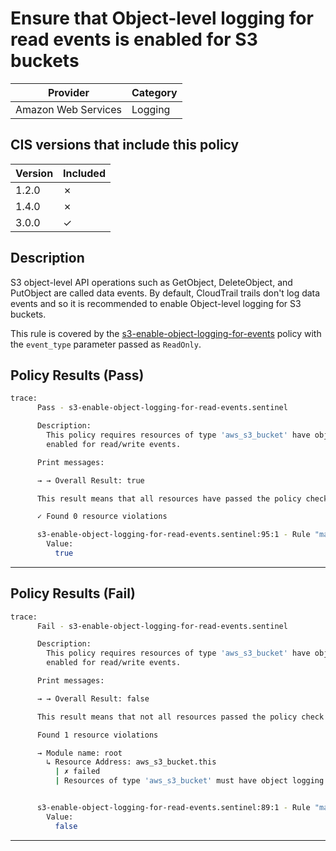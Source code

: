 # Ensure that Object-level logging for read events is enabled for S3 buckets

| Provider            | Category     |
|---------------------|--------------|
| Amazon Web Services | Logging      |

## CIS versions that include this policy

| Version | Included |
|---------|----------|
| 1.2.0   | &cross;  |
| 1.4.0   | &cross;  |
| 3.0.0   | &check;  |

## Description

S3 object-level API operations such as GetObject, DeleteObject, and PutObject are called data events. By default, CloudTrail trails don't log data events and so it is recommended to enable Object-level logging for S3 buckets.

This rule is covered by the [s3-enable-object-logging-for-events](../../policies/s3-enable-object-logging-for-events.sentinel) policy with the `event_type` parameter passed as `ReadOnly`.

## Policy Results (Pass)
```bash
trace:
      Pass - s3-enable-object-logging-for-read-events.sentinel

      Description:
        This policy requires resources of type 'aws_s3_bucket' have object logging
        enabled for read/write events.

      Print messages:

      → → Overall Result: true

      This result means that all resources have passed the policy check for the policy s3-enable-object-logging-for-events.

      ✓ Found 0 resource violations

      s3-enable-object-logging-for-read-events.sentinel:95:1 - Rule "main"
        Value:
          true
```

---

## Policy Results (Fail)
```bash
trace:
      Fail - s3-enable-object-logging-for-read-events.sentinel

      Description:
        This policy requires resources of type 'aws_s3_bucket' have object logging
        enabled for read/write events.

      Print messages:

      → → Overall Result: false

      This result means that not all resources passed the policy check and the protected behavior is not allowed for the policy s3-enable-object-logging-for-events. Refer to https://docs.aws.amazon.com/securityhub/latest/userguide/s3-controls.html#s3-23 for more details.

      Found 1 resource violations

      → Module name: root
        ↳ Resource Address: aws_s3_bucket.this
          | ✗ failed
          | Resources of type 'aws_s3_bucket' must have object logging enabled for write events through cloudtrail resources.


      s3-enable-object-logging-for-read-events.sentinel:89:1 - Rule "main"
        Value:
          false
```

---